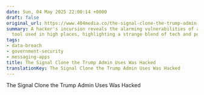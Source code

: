 ```yaml
---
date: Sun, 04 May 2025 22:00:14 +0000
draft: false
original_url: https://www.404media.co/the-signal-clone-the-trump-admin-uses-was-hacked/
summary: A hacker's incursion reveals the alarming vulnerabilities of a messaging
  tool used in high places, highlighting a strange blend of tech and politics.
tags:
- data-breach
- government-security
- messaging-apps
title: The Signal Clone the Trump Admin Uses Was Hacked
translationKey: The Signal Clone the Trump Admin Uses Was Hacked
---
```


The Signal Clone the Trump Admin Uses Was Hacked